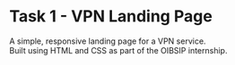 # Task 1 - VPN Landing Page

A simple, responsive landing page for a VPN service.  
Built using HTML and CSS as part of the OIBSIP internship.

